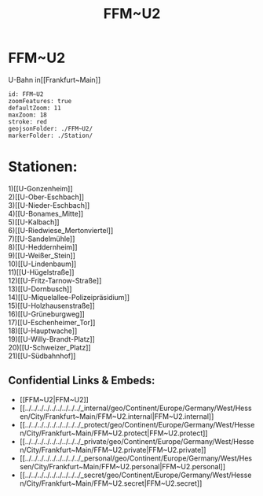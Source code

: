 ﻿---
location: [ 50.1567 , 8.6561 ] 
type: geo-Region
title: FFM~U2

license: CC BY-SA 4.0
source: https://datahub.io/core/country-codes
isDeleted: false
isReadOnly: false
draft: false
confidential: public

tags:
- geo/Country/Region
aliases:
- FFM~U2

Languages:
- de

cssclasses: geo-Region
publish: true
linkTitle: 
keywords: 
layout: 
publishDate: 
expiryDate: 
---

# FFM~U2

U-Bahn in[[Frankfurt~Main]]  


```leaflet
id: FFM~U2
zoomFeatures: true 
defaultZoom: 11 
maxZoom: 18
stroke: red
geojsonFolder: ./FFM~U2/
markerFolder: ./Station/
```

# Stationen:
1)[[U-Gonzenheim]]  
2)[[U-Ober-Eschbach]]  
3)[[U-Nieder-Eschbach]]  
4)[[U-Bonames_Mitte]]  
5)[[U-Kalbach]]  
6)[[U-Riedwiese_Mertonviertel]]  
7)[[U-Sandelmühle]]  
8)[[U-Heddernheim]]  
9)[[U-Weißer_Stein]]  
10)[[U-Lindenbaum]]  
11)[[U-Hügelstraße]]  
12)[[U-Fritz-Tarnow-Straße]]  
13)[[U-Dornbusch]]  
14)[[U-Miquelallee-Polizeipräsidium]]  
15)[[U-Holzhausenstraße]]  
16)[[U-Grüneburgweg]]  
17)[[U-Eschenheimer_Tor]]  
18)[[U-Hauptwache]]  
19)[[U-Willy-Brandt-Platz]]  
20)[[U-Schweizer_Platz]]  
21)[[U-Südbahnhof]]  


## Confidential Links & Embeds: 
- [[FFM~U2|FFM~U2]] 
- [[../../../../../../../../../_internal/geo/Continent/Europe/Germany/West/Hessen/City/Frankfurt~Main/FFM~U2.internal|FFM~U2.internal]] 
- [[../../../../../../../../../_protect/geo/Continent/Europe/Germany/West/Hessen/City/Frankfurt~Main/FFM~U2.protect|FFM~U2.protect]] 
- [[../../../../../../../../../_private/geo/Continent/Europe/Germany/West/Hessen/City/Frankfurt~Main/FFM~U2.private|FFM~U2.private]] 
- [[../../../../../../../../../_personal/geo/Continent/Europe/Germany/West/Hessen/City/Frankfurt~Main/FFM~U2.personal|FFM~U2.personal]] 
- [[../../../../../../../../../_secret/geo/Continent/Europe/Germany/West/Hessen/City/Frankfurt~Main/FFM~U2.secret|FFM~U2.secret]] 
